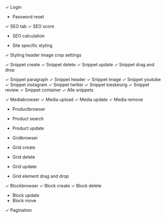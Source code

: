 ✓ Login
- Password reset

✓ SEO tab
✓ SEO score
- SEO calculation

- Site specific styling

✓ Styling header image crop settings

✓ Snippet create
✓ Snippet delete
✓ Snippet update
✓ Snippet drag and drop

✓ Snippet paragraph
✓ Snippet header
✓ Snippet image
✓ Snippet youtube
✓ Snippet instagram
✓ Snippet twitter
✓ Snippet kieskeurig
✓ Snippet review
✓ Snippet container
✓ Alle snippets

✓ Mediabrowser
✓ Media upload
✓ Media update
✓ Media remove

- Productbrowser
- Product search
- Product update

- Gridbrowser
- Grid create
- Grid delete
- Grid update
- Grid element drag and drop

✓ Blockbrowser
✓ Block create
✓ Block delete
- Block update
- Block move

✓ Pagination

